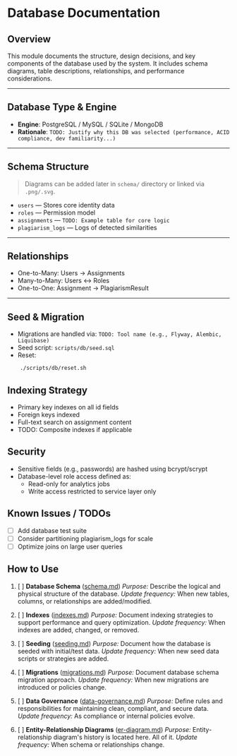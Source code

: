 <!--
START OF: docs/database/README.md

Purpose: Explain the structure, design, and rationale of the database.

Update Frequency: When schema or relationships change.

Location: docs/database/README.md
-->

# Database Documentation

## Overview

This module documents the structure, design decisions, and key components of the database used by the system. It includes schema diagrams, table descriptions, relationships, and performance considerations.

---

## Database Type & Engine
- **Engine**: PostgreSQL / MySQL / SQLite / MongoDB
- **Rationale**: `TODO: Justify why this DB was selected (performance, ACID compliance, dev familiarity...)`

---

## Schema Structure
> Diagrams can be added later in `schema/` directory or linked via `.png/.svg`.

- `users` — Stores core identity data
- `roles` — Permission model
- `assignments` — `TODO: Example table for core logic`
- `plagiarism_logs` — Logs of detected similarities

---

## Relationships
- One-to-Many: Users → Assignments
- Many-to-Many: Users ↔ Roles
- One-to-One: Assignment → PlagiarismResult

---

## Seed & Migration
- Migrations are handled via: `TODO: Tool name (e.g., Flyway, Alembic, Liquibase)`
- Seed script: `scripts/db/seed.sql`
- Reset:
```bash
    ./scripts/db/reset.sh
```

## Indexing Strategy

- Primary key indexes on all id fields
- Foreign keys indexed
- Full-text search on assignment content
- TODO: Composite indexes if applicable

## Security

- Sensitive fields (e.g., passwords) are hashed using bcrypt/scrypt
- Database-level role access defined as:
  - Read-only for analytics jobs
  - Write access restricted to service layer only

## Known Issues / TODOs

- [ ] Add database test suite
- [ ] Consider partitioning plagiarism_logs for scale
- [ ] Optimize joins on large user queries

## How to Use


1. [ ] **Database Schema** ([schema.md](schema.md))
   _Purpose:_ Describe the logical and physical structure of the database.
   _Update frequency:_ When new tables, columns, or relationships are added/modified.

2. [ ] **Indexes** ([indexes.md](indexes.md))
   _Purpose:_ Document indexing strategies to support performance and query optimization.
   _Update frequency:_ When indexes are added, changed, or removed.

3. [ ] **Seeding** ([seeding.md](seeding.md))
   _Purpose:_ Document how the database is seeded with initial/test data.
   _Update frequency:_ When new seed data scripts or strategies are added.

4. [ ] **Migrations** ([migrations.md](migrations.md))
   _Purpose:_ Document database schema migration approach.
   _Update frequency:_ When new migrations are introduced or policies change.

5. [ ] **Data Governance** ([data-governance.md](data-governance.md))
   _Purpose:_ Define rules and responsibilities for maintaining clean, compliant, and secure data.
   _Update frequency:_ As compliance or internal policies evolve.

6. [ ] **Entity-Relationship Diagrams** ([er-diagram.md](er-diagram.md))
   _Purpose:_ Entity-relationship diagram's history is located here. All of it.
   _Update frequency:_ When schema or relationships change.

<!-- END OF: docs/database/README.md -->
